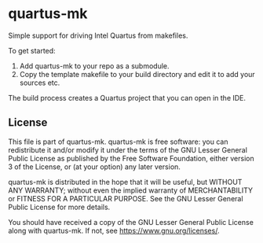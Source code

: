 # quartus-mk

Simple support for driving Intel Quartus from makefiles.

To get started:
1. Add quartus-mk to your repo as a submodule.
2. Copy the template makefile to your build directory and edit it to add your sources etc.

The build process creates a Quartus project that you can open in the IDE.

## License

This file is part of quartus-mk. quartus-mk is free software: you can redistribute it and/or modify it under the terms of the GNU Lesser General Public License as published by the Free Software Foundation, either version 3 of the License, or (at your option) any later version.

quartus-mk is distributed in the hope that it will be useful, but WITHOUT ANY WARRANTY; without even the implied warranty of MERCHANTABILITY or FITNESS FOR A PARTICULAR PURPOSE. See the GNU Lesser General Public License for more details.

You should have received a copy of the GNU Lesser General Public License along with quartus-mk. If not, see https://www.gnu.org/licenses/.


